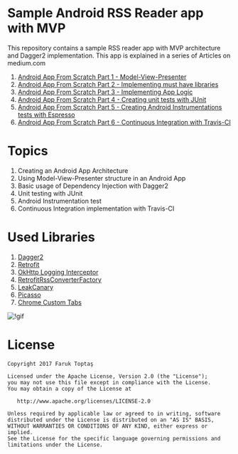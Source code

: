 # Sample Android RSS Reader app with MVP

This repository contains a sample RSS reader app with MVP architecture and Dagger2 implementation.
This app is explained in a series of Articles on medium.com

1. [Android App From Scratch Part 1 - Model-View-Presenter](https://medium.com/@faruktoptas/android-app-from-scratch-part-1-model-view-presenter-b5f629f2d9a1#.6uvmiaje2)
2. [Android App From Scratch Part 2 - Implementing must have libraries](https://medium.com/@faruktoptas/android-app-from-scratch-part-2-implementing-must-have-libraries-88ed453f3038#.7h0g87oql)
3. [Android App From Scratch Part 3 - Implementing App Logic](https://medium.com/@faruktoptas/android-app-from-scratch-part-3-implementing-app-logic-2b62ae65dcc4#.64g0334u4)
4. [Android App From Scratch Part 4 - Creating unit tests with JUnit](https://medium.com/@faruktoptas/android-app-from-scratch-part-4-creating-unit-tests-with-junit-dd2875802aa0#.g8tv8j5vx)
5. [Android App From Scratch Part 5 - Creating Android Instrumentations tests with Espresso](https://medium.com/android-bits/android-app-from-scratch-part-5-instrumentation-tests-17a886fe9c04)
6. [Android App From Scratch Part 6 - Continuous Integration with Travis-CI](https://medium.com/android-bits/android-app-from-scratch-part-5-continuous-integration-with-travis-ci-1a6d30d22822)

# Topics
1. Creating an Android App Architecture 
2. Using Model-View-Presenter structure in an Android App
3. Basic usage of Dependency Injection with Dagger2
4. Unit testing with JUnit
5. Android Instrumentation test
6. Continuous Integration implementation with Travis-CI

# Used Libraries
1. [Dagger2](https://google.github.io/dagger/)
2. [Retrofit](https://github.com/square/retrofit)
3. [OkHttp Logging Interceptor](https://github.com/square/okhttp/tree/master/okhttp-logging-interceptor)
4. [RetrofitRssConverterFactory](https://github.com/faruktoptas/RetrofitRssConverterFactory)
5. [LeakCanary](https://github.com/square/leakcanary)
6. [Picasso](http://square.github.io/picasso/)
7. [Chrome Custom Tabs](https://developer.chrome.com/multidevice/android/customtabs)



![!gif](https://github.com/faruktoptas/news-mvp/blob/master/art/app.gif?raw=true)

License
=======

    Copyright 2017 Faruk Toptaş

    Licensed under the Apache License, Version 2.0 (the "License");
    you may not use this file except in compliance with the License.
    You may obtain a copy of the License at

       http://www.apache.org/licenses/LICENSE-2.0

    Unless required by applicable law or agreed to in writing, software
    distributed under the License is distributed on an "AS IS" BASIS,
    WITHOUT WARRANTIES OR CONDITIONS OF ANY KIND, either express or implied.
    See the License for the specific language governing permissions and
    limitations under the License.
